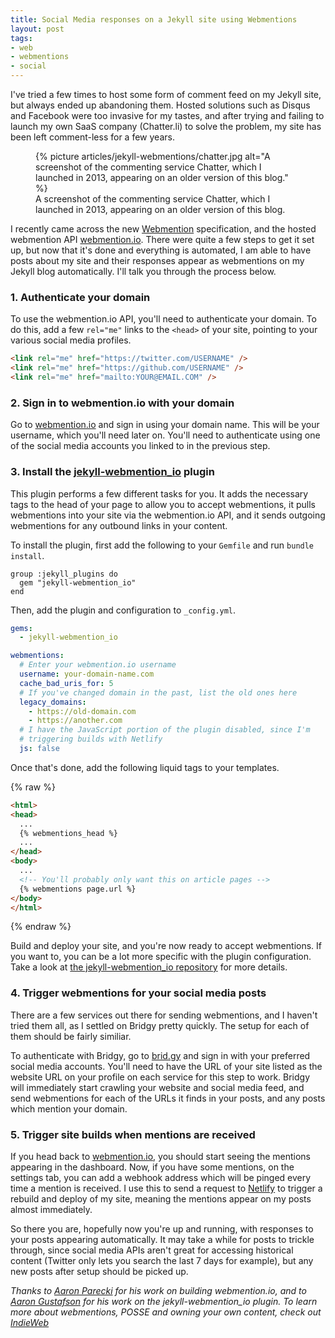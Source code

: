 ```yaml
---
title: Social Media responses on a Jekyll site using Webmentions
layout: post
tags:
- web
- webmentions
- social
---
```


I've tried a few times to host some form of comment feed on my Jekyll site, but always ended up abandoning them. Hosted solutions such as Disqus and Facebook were too invasive for my tastes, and after trying and failing to launch my own SaaS company (Chatter.li) to solve the problem, my site has been left comment-less for a few years.

<figure class="image">
    {% picture articles/jekyll-webmentions/chatter.jpg alt="A screenshot of the commenting service Chatter, which I launched in 2013, appearing on an older version of this blog." %}
    <figcaption class="image__caption">A screenshot of the commenting service Chatter, which I launched in 2013, appearing on an older version of this blog.</figcaption>
</figure>

I recently came across the new [Webmention](https://www.w3.org/TR/webmention/) specification, and the hosted webmention API [webmention.io](https://webmention.io). There were quite a few steps to get it set up, but now that it's done and everything is automated, I am able to have posts about my site and their responses appear as webmentions on my Jekyll blog automatically. I'll talk you through the process below.

### 1. Authenticate your domain

To use the webmention.io API, you'll need to authenticate your domain. To do this, add a few `rel="me"` links to the `<head>` of your site, pointing to your various social media profiles.

```html
<link rel="me" href="https://twitter.com/USERNAME" />
<link rel="me" href="https://github.com/USERNAME" />
<link rel="me" href="mailto:YOUR@EMAIL.COM" />
```

### 2. Sign in to webmention.io with your domain

Go to [webmention.io](https://webmention.io) and sign in using your domain name. This will be your username, which you'll need later on. You'll need to authenticate using one of the social media accounts you linked to in the previous step.

### 3. Install the [jekyll-webmention_io](https://github.com/aarongustafson/jekyll-webmention_io) plugin

This plugin performs a few different tasks for you. It adds the necessary tags to the head of your page to allow you to accept webmentions, it pulls webmentions into your site via the webmention.io API, and it sends outgoing webmentions for any outbound links in your content.

To install the plugin, first add the following to your `Gemfile` and run `bundle install`.

```
group :jekyll_plugins do
  gem "jekyll-webmention_io"
end
```

Then, add the plugin and configuration to `_config.yml`.

```yaml
gems:
  - jekyll-webmention_io

webmentions:
  # Enter your webmention.io username
  username: your-domain-name.com
  cache_bad_uris_for: 5
  # If you've changed domain in the past, list the old ones here
  legacy_domains:
    - https://old-domain.com
    - https://another.com
  # I have the JavaScript portion of the plugin disabled, since I'm
  # triggering builds with Netlify
  js: false
```

Once that's done, add the following liquid tags to your templates.

{% raw %}
```html
<html>
<head>
  ...
  {% webmentions_head %}
  ...
</head>
<body>
  ...
  <!-- You'll probably only want this on article pages -->
  {% webmentions page.url %}
</body>
</html>
```
{% endraw %}

Build and deploy your site, and you're now ready to accept webmentions. If you want to, you can be a lot more specific with the plugin configuration. Take a look at [the jekyll-webmention_io repository](https://github.com/aarongustafson/jekyll-webmention_io) for more details.

### 4. Trigger webmentions for your social media posts

There are a few services out there for sending webmentions, and I haven't tried them all, as I settled on Bridgy pretty quickly. The setup for each of them should be fairly similiar.

To authenticate with Bridgy, go to [brid.gy](https://brid.gy) and sign in with your preferred social media accounts. You'll need to have the URL of your site listed as the website URL on your profile on each service for this step to work. Bridgy will immediately start crawling your website and social media feed, and send webmentions for each of the URLs it finds in your posts, and any posts which mention your domain.

### 5. Trigger site builds when mentions are received

If you head back to [webmention.io](https://webmention.io), you should start seeing the mentions appearing in the dashboard. Now, if you have some mentions, on the settings tab, you can add a webhook address which will be pinged every time a mention is received. I use this to send a request to [Netlify](https://netlify.com) to trigger a rebuild and deploy of my site, meaning the mentions appear on my posts almost immediately.

So there you are, hopefully now you're up and running, with responses to your posts appearing automatically. It may take a while for posts to trickle through, since social media APIs aren't great for accessing historical content (Twitter only lets you search the last 7 days for example), but any new posts after setup should be picked up.

*Thanks to [Aaron Parecki](https://aaronparecki.com/) for his work on building webmention.io, and to [Aaron Gustafson](https://www.aaron-gustafson.com/) for his work on the jekyll-webmention_io plugin. To learn more about webmentions, POSSE and owning your own content, check out [IndieWeb](https://indieweb.org)*
